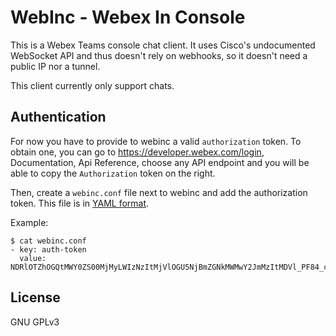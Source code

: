 # WebInc - Webex In Console
This is a Webex Teams console chat client. It uses Cisco's undocumented WebSocket API and thus doesn't rely on webhooks, so it doesn't need a public IP nor a tunnel.

This client currently only support chats.

## Authentication
For now you have to provide to webinc a valid `authorization` token. To obtain one, you can go to https://developer.webex.com/login, Documentation, Api Reference, choose any API endpoint and you will be able to copy the `Authorization` token on the right.

Then, create a `webinc.conf` file next to webinc and add the authorization token. This file is in [YAML format](https://fr.wikipedia.org/wiki/YAML).

Example:
```
$ cat webinc.conf
- key: auth-token
  value: NDRlOTZhOGQtMWY0ZS00MjMyLWIzNzItMjVlOGU5NjBmZGNkMWMwY2JmMzItMDVl_PF84_consumer
```

## License
GNU GPLv3

